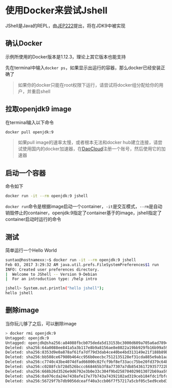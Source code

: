 # 使用Docker来尝试Jshell

JShell是Java的REPL，由[JEP222](http://openjdk.java.net/jeps/222)提出，将在JDK9中被实现

## 确认Docker

示例所使用的Docker版本是1.12.3，理论上其它版本也能支持

先在terminal中输入```docker ps```，如果显示出运行的容器，那么docker已经安装正确了

> 如果你的docker只能在root权限下运行，请尝试将docker组分配给你的用户，并重启shell

## 拉取openjdk9 image

在terminal输入以下命令

```bash
docker pull openjdk:9
```

> 如果pull image的速率太慢，或者根本无法和docker hub建立连接，请尝试使用国内的docker加速器，在[DaoCloud](https://www.daocloud.io/mirror#accelerator-doc)注册一个账号，然后使用它的加速器

## 启动一个容器

命令如下

```bash
docker run -it --rm openjdk:9 jshell
```

```docker run```命令是根据image启动一个container，```-it```是交互模式，```--rm```是自动销毁停止的container，openjdk:9指定了container基于的image，jshell指定了container启动时运行的命令

## 测试

简单运行一个Hello World

```bash
suntao@hostnamexx:~$ docker run -it --rm openjdk:9 jshell
Feb 03, 2017 3:29:32 AM java.util.prefs.FileSystemPreferences$1 run
INFO: Created user preferences directory.
|  Welcome to JShell -- Version 9-Debian
|  For an introduction type: /help intro

jshell> System.out.println("hello jshell");
hello jshell
```

## 删除image

当你玩儿够了之后，可以删除image

```bash
> docker rmi openjdk:9
Untagged: openjdk:9
Untagged: openjdk@sha256:a84088fbcb075deda5d13153bc3000d609a705a6ad7894593eacc5deaf55060e
Deleted: sha256:64a0088ee841a5a3b117e8b9a8156ae8e8022a19bb929fb16b99a59032f946d0
Deleted: sha256:8353d9e0a878af61fa7df79d3dab4ce40be4bd313149e21f188b89bd441eb8cb
Deleted: sha256:bb508ce67980b464cc956b0eecbc7512135128ef31cda885e9ab1aa6ede683e4
Deleted: sha256:c7740c43be4074dfad66000c02fcf9bf8ef33acc75be20fd379c64b473464b30
Deleted: sha256:c0288fcb728d526bccc668465b3f8a77307a7db854361729357722b9b5107cbf
Deleted: sha256:668b26d3526e9d6792e3b0e33c304f9bd258704029013072b69aa591a92cb8af
Deleted: sha256:0a976cda24e7438afe17e77b743a74392102ad319ceb184fdc1fbfd7089a5153
Deleted: sha256:56729f7b7db9056dceaff40a3ccb06f7f57217a5cbf05c5ed9cebd39ce57b6fc
```